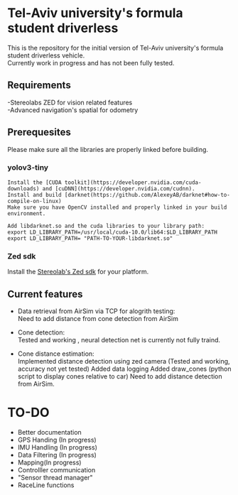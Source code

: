 # Tel-Aviv university's formula student driverless 
This is the repository for the initial version of Tel-Aviv university's formula student driverless vehicle.  
Currently work in progress and has not been fully tested.

## Requirements  
-Stereolabs ZED for vision related features  
-Advanced navigation's spatial for odometry

## Prerequesites  
Please make sure all the libraries are properly linked before building.   

### yolov3-tiny  
    Install the [CUDA toolkit](https://developer.nvidia.com/cuda-downloads) and [cuDNN](https://developer.nvidia.com/cudnn).  
    Install and build [darknet(https://github.com/AlexeyAB/darknet#how-to-compile-on-linux)  
    Make sure you have OpenCV installed and properly linked in your build environment.  

    Add libdarknet.so and the cuda libraries to your library path:  
    export LD_LIBRARY_PATH=/usr/local/cuda-10.0/lib64:$LD_LIBRARY_PATH  
    export LD_LIBRARY_PATH= "PATH-TO-YOUR-libdarknet.so"   

### Zed sdk
Install the [Stereolab's Zed sdk](https://www.stereolabs.com/developers/release/) for your platform.  

## Current features 
- Data retrieval from AirSim via TCP for alogrith testing:  
  Need to add distance from cone detection from AirSim  

- Cone detection:  
  Tested and working , neural detection net is currently not fully traind.  

- Cone distance estimation:   
  Implemented distance detection using zed camera (Tested and working, accuracy not yet tested) 
  Added data logging
  Added draw_cones (python script  to display cones relative to car)
  Need to add distance detection from AirSim.  

# TO-DO   
- Better documentation
- GPS Handing (In progress)
- IMU Handling (In progress)
- Data Filtering (In progress)
- Mapping(In progress)
- Controlller communication
- "Sensor thread manager"
- RaceLine functions

